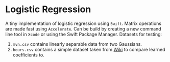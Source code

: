 # Logistic Regression

A tiny implementation of logistic regression using `Swift`. Matrix operations are made fast using `Accelerate`. Can be build by creating a new command line tool in `Xcode` or using the Swift Package Manager. Datasets for testing:

1. `mvn.csv` contains linearly separable data from two Gaussians. 
2. `hours.csv` contains a simple dataset taken from [Wiki](https://en.wikipedia.org/wiki/Logistic_regression#Probability_of_passing_an_exam_versus_hours_of_study) to compare learned coefficients to.
